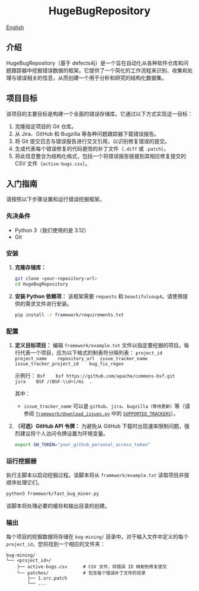 <div align="center">
  <h1>HugeBugRepository</h1>
</div>

[English](README.md)

## 介绍

HugeBugRepository（基于 defects4j）是一个旨在自动化从各种软件仓库和问题跟踪器中挖掘错误数据的框架。它提供了一个简化的工作流程来识别、收集和处理与错误相关的信息，从而创建一个用于分析和研究的结构化数据集。

## 项目目标

该项目的主要目标是构建一个全面的错误存储库。它通过以下方式实现这一目标：

1.  克隆指定项目的 Git 仓库。
2.  从 Jira、GitHub 和 Bugzilla 等各种问题跟踪器下载错误报告。
3.  将 Git 提交日志与错误报告进行交叉引用，以识别修复错误的提交。
4.  生成代表每个错误修复的代码更改的补丁文件（`.diff` 或 `.patch`）。
5.  将此信息整合为结构化格式，包括一个将错误报告链接到其相应修复提交的 CSV 文件（`active-bugs.csv`）。

## 入门指南

请按照以下步骤设置和运行错误挖掘框架。

### 先决条件

*   Python 3（我们使用的是 3.12）
*   Git

### 安装

1.  **克隆存储库：**
    ```sh
    git clone <your-repository-url>
    cd HugeBugRepository
    ```

2.  **安装 Python 依赖项：**
    该框架需要 `requests` 和 `beautifulsoup4`。请使用提供的需求文件进行安装。
    ```sh
    pip install -r framework/requirements.txt
    ```

### 配置

1.  **定义目标项目：**
    编辑 `framework/example.txt` 文件以指定要挖掘的项目。每行代表一个项目，应为以下格式的制表符分隔列表：
    `project_id	project_name	repository_url	issue_tracker_name	issue_tracker_project_id	bug_fix_regex`

    示例行：
    `Bsf	bsf	https://github.com/apache/commons-bsf.git	jira	BSF	/(BSF-\\d+)/mi	.`

    其中：
    *   `issue_tracker_name` 可以是 `github`、`jira`、`bugzilla（等待更新）`等（请参阅 [`framework/download_issues.py`](framework/download_issues.py) 中的 [`SUPPORTED_TRACKERS`](framework/download_issues.py)）。

2.  **（可选）GitHub API 令牌：**
    为避免从 GitHub 下载时出现速率限制问题，强烈建议将个人访问令牌设置为环境变量。
    ```sh
    export GH_TOKEN="your_github_personal_access_token"
    ```

### 运行挖掘器

执行主脚本以启动挖掘过程。该脚本将从 `framework/example.txt` 读取项目并按顺序处理它们。

```sh
python3 framework/fast_bug_miner.py
```

该脚本将处理必要的缓存和输出目录的创建。

### 输出

每个项目的挖掘数据将存储在 `bug-mining/` 目录中。对于输入文件中定义的每个 `project_id`，您将找到一个相应的文件夹：

```
bug-mining/
└── <project_id>/
    ├── active-bugs.csv      # CSV 文件，将错误 ID 映射到修复提交
    └── patches/             # 包含每个错误补丁文件的目录
        ├── 1.src.patch
        └── ...
```
